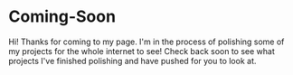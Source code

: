 # Coming-Soon

Hi! Thanks for coming to my page. I'm in the process of polishing some of my projects for the whole internet to see! Check back soon to see what projects I've finished polishing and have pushed for you to look at.
